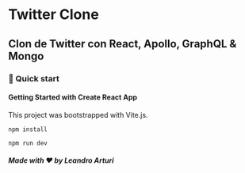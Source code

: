 
# Twitter Clone

## Clon de Twitter con React, Apollo, GraphQL & Mongo

### 🚀 Quick start

#### Getting Started with Create React App

This project was bootstrapped with Vite.js.

`npm install`

`npm run dev`

##### Made with ❤️ by Leandro Arturi